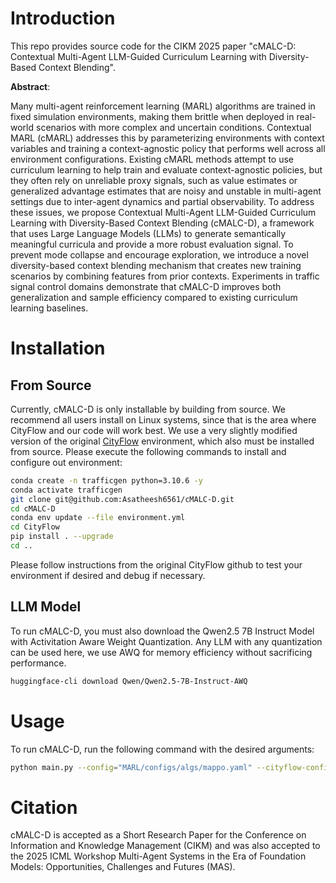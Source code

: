 # Introduction
This repo provides source code for the CIKM 2025 paper "cMALC-D: Contextual Multi-Agent LLM-Guided Curriculum Learning with Diversity-Based Context Blending".

**Abstract**:

Many multi-agent reinforcement learning (MARL) algorithms are trained in fixed simulation environments, making them brittle when deployed in real-world scenarios with more complex and uncertain conditions. Contextual MARL (cMARL) addresses this by parameterizing environments with context variables and training a context-agnostic policy that performs well across all environment configurations. Existing cMARL methods attempt to use curriculum learning to help train and evaluate context-agnostic policies, but they often rely on unreliable proxy signals, such as value estimates or generalized advantage estimates that are noisy and unstable in multi-agent settings due to inter-agent dynamics and partial observability. To address these issues, we propose Contextual Multi-Agent LLM-Guided Curriculum Learning with Diversity-Based Context Blending (cMALC-D), a framework that uses Large Language Models (LLMs) to generate semantically meaningful curricula and provide a more robust evaluation signal. To prevent mode collapse and encourage exploration, we introduce a novel diversity-based context blending mechanism that creates new training scenarios by combining features from prior contexts. Experiments in traffic signal control domains demonstrate that cMALC-D improves both generalization and sample efficiency compared to existing curriculum learning baselines.

# Installation

## From Source

Currently, cMALC-D is only installable by building from source. We recommend all users install on Linux systems, since that is the area where CityFlow and our code will work best. We use a very slightly modified version of the original [CityFlow](https://github.com/cityflow-project/CityFlow) environment, which also must be installed from source. Please execute the following commands to install and configure out environment:

```bash
conda create -n trafficgen python=3.10.6 -y
conda activate trafficgen
git clone git@github.com:Asatheesh6561/cMALC-D.git
cd cMALC-D
conda env update --file environment.yml
cd CityFlow
pip install . --upgrade
cd ..
```

Please follow instructions from the original CityFlow github to test your environment if desired and debug if necessary. 

## LLM Model
To run cMALC-D, you must also download the Qwen2.5 7B Instruct Model with Activitation Aware Weight Quantization. Any LLM with any quantization can be used here, we use AWQ for memory efficiency without sacrificing performance.
```bash
huggingface-cli download Qwen/Qwen2.5-7B-Instruct-AWQ
```

# Usage
To run cMALC-D, run the following command with the desired arguments:
```bash
python main.py --config="MARL/configs/algs/mappo.yaml" --cityflow-config="configs/cityflow/${config}.yml" --seed="${seed}" --curriculum="${curriculum}" --env_type="car" --run_type="${run_type}" --results_path="${results_path}"
```

# Citation

cMALC-D is accepted as a Short Research Paper for the Conference on Information and Knowledge Management (CIKM) and was also accepted to the 2025 ICML Workshop Multi-Agent Systems in the Era of Foundation Models: Opportunities, Challenges and Futures (MAS). 

